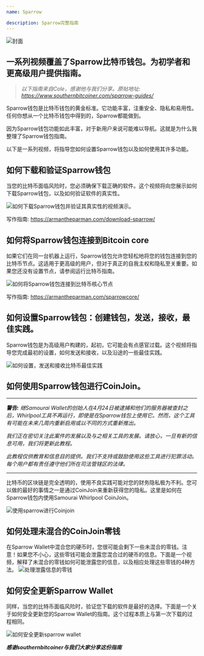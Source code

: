 ```yaml
---
name: Sparrow

description: Sparrow完整指南
---
```


![封面](assets/cover.webp)

## 一系列视频覆盖了Sparrow比特币钱包。为初学者和更高级用户提供指南。

> _以下指南来自Cole，感谢他与我们分享。原帖地址: https://www.southernbitcoiner.com/sparrow-guides/_

Sparrow钱包是比特币钱包的黄金标准。它功能丰富，注重安全、隐私和易用性。任何你想从一个比特币钱包中得到的，Sparrow都能做到。

因为Sparrow钱包功能如此丰富，对于新用户来说可能难以导航。这就是为什么我整理了Sparrow钱包指南。

以下是一系列视频，将指导您如何设置Sparrow钱包以及如何使用其许多功能。

## 如何下载和验证Sparrow钱包

当您的比特币面临风险时，您必须确保下载正确的软件。这个视频将向您展示如何下载Sparrow钱包，以及如何验证软件的真实性。

![如何下载Sparrow钱包并验证其真实性的视频演示。](https://www.youtube.com/watch?v=MyDMvjGFdDE)

写作指南: https://armantheparman.com/download-sparrow/

## 如何将Sparrow钱包连接到Bitcoin core

如果它们在同一台机器上运行，Sparrow钱包允许您轻松地将您的钱包连接到您的比特币节点。这适用于更高级的用户，但对于真正的自我主权和隐私至关重要。如果您还没有设置节点，请参阅运行比特币指南。

![如何将Sparrow钱包连接到比特币核心节点](https://www.youtube.com/watch?v=9Aw6OAXxE_Y)

写作指南: https://armantheparman.com/sparrowcore/

## 如何设置Sparrow钱包：创建钱包，发送，接收，最佳实践。

Sparrow钱包是为高级用户构建的，起初，它可能会有点感官过载。这个视频将指导您完成最初的设置，如何发送和接收，以及沿途的一些最佳实践。

![如何设置，发送和接收比特币最佳实践](https://youtu.be/7QCKSPIq0Ac)

## 如何使用Sparrow钱包进行CoinJoin。

---

***警告:** 继Samourai Wallet的创始人在4月24日被逮捕和他们的服务器被查封之后，Whirlpool工具不再运行，即使是在Sparrow钱包上使用它。然而，这个工具有可能在未来几周内重新启用或以不同的方式重新推出。*

_我们正在密切关注此案件的发展以及与之相关工具的发展。请放心，一旦有新的信息可用，我们将更新此教程。_

_此教程仅供教育和信息目的提供。我们不支持或鼓励使用这些工具进行犯罪活动。每个用户都有责任遵守他们所在司法管辖区的法律。_

---

比特币的区块链是完全透明的，使用不良实践可能对您的财务隐私极为不利。您可以做的最好的事情之一是通过CoinJoin来重新获得您的隐私。这里是如何在Sparrow钱包内使用Samourai Whirlpool CoinJoin。

![使用sparrow进行Coinjoin](https://youtu.be/p24SxLI1ews)

## 如何处理未混合的CoinJoin零钱
在Sparrow Wallet中混合您的硬币时，您很可能会剩下一些未混合的零钱。注意！如果您不小心，这些零钱可能会泄露您混合过的硬币的信息。下面是一个视频，解释了未混合的零钱如何可能泄露您的信息，以及相应处理这些零钱的4种方法。
![处理泄露信息的零钱](https://youtu.be/dnzZtgNQS0g)

## 如何安全更新Sparrow Wallet

同样，当您的比特币面临风险时，验证您下载的软件是最好的选择。下面是一个关于如何安全更新您的Sparrow Wallet的指南。这个过程本质上与第一次下载的过程相同。

![如何安全更新sparrow wallet](https://youtu.be/IThaolnDgSo)

**_感谢southernbitcoiner与我们大家分享这份指南_**
